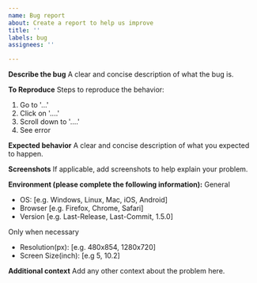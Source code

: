 ```yaml
---
name: Bug report
about: Create a report to help us improve
title: ''
labels: bug
assignees: ''

---
```


**Describe the bug**
A clear and concise description of what the bug is.

**To Reproduce**
Steps to reproduce the behavior:
1. Go to '...'
2. Click on '....'
3. Scroll down to '....'
4. See error

**Expected behavior**
A clear and concise description of what you expected to happen.

**Screenshots**
If applicable, add screenshots to help explain your problem.

**Environment (please complete the following information):**
General 
- OS: [e.g. Windows, Linux, Mac, iOS, Android]
 - Browser [e.g. Firefox, Chrome, Safari]
 - Version [e.g. Last-Release, Last-Commit, 1.5.0]

Only when necessary
- Resolution(px): [e.g. 480x854, 1280x720]
- Screen Size(inch): [e.g 5, 10.2]

**Additional context**
Add any other context about the problem here.
